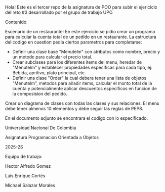 Hola! Este es el tercer repo de la asignatura de POO para subir el ejericicio del reto #3 desarrollado por el grupo de trabajo UPO.

Contenido:

Escenario de un restaurante: En este ejercicio se pidio crear un programa para calcular la cuenta total de un pedido en un restaurante.
La estructura del codigo en cuestion pedia ciertos parametros para completarse:

- Definir una clase base "Menutelm" con atributos como nombre, precio y un metodo para calcular el precio total.
- Crear subclases para los diferentes items del menu, heredar de "Menutelm" y establecer propiedades especificas para cada tipo, ej: Bebida, apritivo, plato principal, etc.
- Definir una clase "Order" la cual debera tener una lista de objetos "Menutelm", metodos para añadir items, calcular el monto total de la cuenta y potencialmente aplicar descuentos especificos en funcion de la composision del pedido.

Crear un diagrama de clases con todas las clases y sus relaciones. El menu debe tener almenos 10 elementos y debe seguir las reglas de PEP8.

En el documento adjunto se encontrara el codigo con lo especificado.






Universidad Nacional De Colombia

Asignatura Programacion Orientada a Objetos

2025-2S

Equipo de trabajo: 

Hector Alfredo Gomez

Luis Enrique Cortés

Michael Salazar Morales 

